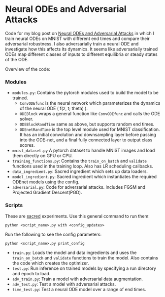 # Neural ODEs and Adversarial Attacks

Code for my blog post on [Neural ODEs and Adversarial Attacks](https://rajatvd.github.io/Neural-ODE-Adversarial/) in which I train neural ODEs on MNIST with different end times and compare their adversarial robustness. I also adversarially train a neural ODE and investigate how this affects its dynamics. It seems like adversarially trained ODEs map different classes of inputs to different equilibria or steady states of the ODE.

Overview of the code:

### Modules
* `modules.py`: Contains the pytorch modules used to build the model to be trained.
  - `ConvODEfunc` is the neural network which parameterizes the dynamics of the neural ODE ( f(z, t; theta) ).
  - `ODEBlock` wraps a general function like `ConvODEfunc` and calls the ODE solver.
  - `ODEBlockRandTime` same as above, but supports random end times.
  - `ODEnetRandTime` is the top level module used for MNIST classification. It has an initial convolution and downsampling layer before passing into the ODE-net, and a final fully connected layer to output class scores.
* `mnist_dataset.py` A pytorch dataset to handle MNIST images and load them directly on GPU or CPU.
* `training_functions.py`: Contains the `train_on_batch` and `validate` functions used in the training loop. Also has LR scheduling callbacks.
* `data_ingredient.py`: Sacred ingredient which sets up data loaders.
* `model_ingredient.py`: Sacred ingredient which instantiates the required ODEnet models using the config.
* `adversarial.py`: Code for adversarial attacks. Includes FGSM and Projected Gradient Descent(PGD).

### Scripts
These are [sacred](https://github.com/IDSIA/sacred) experiments. Use this general command to run them:

`python <script_name>.py with <config_updates>`

Run the following to see the config parameters:

`python <script_name>.py print_config`

* `train.py`: Loads the model and data ingredients and uses the `train_on_batch` and `validate` functions to train the model. Also contains the code which creates the optimizer.
* `test.py`: Run inference on trained models by specifying a run directory and epoch to load.
* `adv_train.py`: Train a model with adversarial data augmentation.
* `adv_test.py`: Test a model with adversarial attacks.
* `time_test.py`: Test a neural ODE model over a range of end times.
